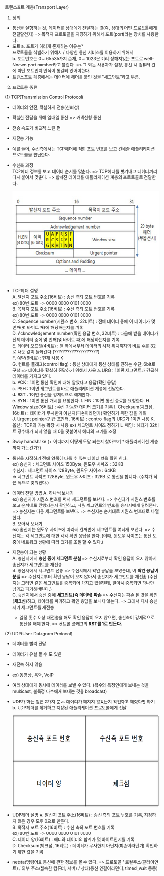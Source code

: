트랜스포트 계층(Transport Layer)

1. 정의

- 통신을 실형하는 것, 데이터를 상대에게 전달하는 것(즉, 상대의 어떤 프로토톨에게 전달할건지)
  => 목적지 프로토콜을 지정하기 위해서 포트(port)라는 장치를 사용한다.
- 포트
  a. 포트가 여러개 존재하는 이유는?  
  프로토콜을 식별하기 위해서 / 다양한 통신 서비스를 이용하기 위해서  
  b. 포트번호는 0 ~ 65535까지 존재, 0 ~ 1023은 미리 정해져있는 포트로 well-Nnown port number라고 불린다.
  => 그 외는 사용자가 설정, 통신 시 컴퓨터 간에 어떤 포트인지 인식이 통일되 있어야한다.
- 트랜스포트 계층에서는 데이터에 헤더를 붙인 것을 "세그먼트"라고 부름.

2. 프로토콜 종류

(1) TCP(Transmission Control Protocol)

- 데이터의 안전, 확실하게 전송(신뢰성)
- 확실한 전달을 위해 일대일 통신 => 커넥션형 통신
- 전송 속도가 비교적 느린 편
- 재전송 기능
- 예를 들어, 수신측에서는 TCP헤더에 적힌 포트 번호를 보고 건네줄 애플리케이션 프로토콜을 판단한다.
- 수신측 과정  
  TCP헤더 정보를 보고 데이터 순서를 맞춘다. => TCP헤더를 벗겨내고 데이터끼리 다시 붙여서 맞춘다. => 합쳐진 데이터를 애플리케이션 계층의 프로토콜로 전달한다.

    <p align="center">
    <img src="https://github.com/goodlucky1215/CS_Study/blob/main/%EB%84%A4%ED%8A%B8%EC%9B%8C%ED%81%AC/tcp_ip%EA%B3%84%EC%B8%B5(5%EA%B3%84%EC%B8%B5)/%EC%82%AC%EC%A7%84/control%20flag.png"
      width="600"
      height="300" />

- TCP헤더 설명  
   A. 발신지 포트 주소(16비트) : 송신 측의 포트 번호를 기록  
   ex) 80번 포트 => 0000 0000 0101 0000  
   B. 목적지 포트 주소(16비트) : 수신 측의 포트 번호를 기록  
   ex) 80번 포트 => 0000 0000 0101 0000  
   C. Sequence number(시퀀스 번호, 32비트) : 전체 데이터 중에 이 데이터가 몇 번째(몇 바이트 째)에 해당하는지를 기록  
   D. Acknowledgement number(확인 응답 번호, 32비트) : 다음에 받을 데이터가 전체 데이터 중에 몇 번째(몇 바이트 째)에 해당하는지를 기록  
   E. 데이터 오프셋(4비트) : 맨 앞에서부터 데이터의 시작 위치까지의 비트 수를 32로 나눈 값이 들어간다.(????????????????????)  
   F. 예약(6비트) : 현재 사용 X  
   G. 컨트롤 플래그(control flag) : 통신 상대에게 통신 상태를 전하는 수단, 6bit로 구성 => 데이터를 확실히 전달하기 위해서 사용
  a. URG : 1이면 세그먼트가 긴급한 데이터를 가지고 있다.  
  b. ACK : 1이면 통신 확인에 대해 알았다고 응답(확인 응답)  
  c. PSH : 1이면 세그먼트를 바로 애플리케이션 계층에 전달한다.  
  d. RST : 1이면 통신을 강제적으로 해제한다.  
  e. SYN : 1이면 통신 개시를 요청한다.
  f. FIN : 1이면 통신 종료를 요청한다.
  H. Window size(16비트) : 수신 가능한 데이터 크기를 기록
  I. Checksum(체크섬, 16비트) : 데이터가 무사한지 아닌지(파손이라던가) 확인하기 위한 값을 기록  
  J. Urgent pointer(긴급 포인터, 16비트) : control flag의 URG가 1이면 사용
  K. 옵션 : TCP의 기능 확장 시 사용 ex) 세그먼트 사이즈 정하기
  L. 패딩 : 헤더가 32비트 정수배가 되지 않을 때 0을 덧붙여서 헤더의 크기를 조정

- 3way handshake (+ 어디까지 어떻게 도달 되는지 찾아보기 ? 애플리케이션 계층까지 가는건가?)

- 통신을 시작하기 전에 양쪽이 다룰 수 있는 데이터 양을 확인 한다.  
  ex) 송신지 : 세그먼트 사이즈 150Byte, 윈도우 사이즈 : 32KB  
   수신지 : 세그먼트 사이즈 128Byte, 윈도우 사이즈 : 64KB  
   => 세그먼트 사이즈 128Byte, 윈도우 사이즈 : 32KB 로 통신을 합니다. (수치가 작은 쪽으로 맞춰진다.)

- 데이터 전달 방법
  A. 하나씩 보내기  
   ex) 송신지가 시퀀스 번호를 써서 세그먼트를 보낸다. => 수신지가 시퀀스 번호를 보고 순서대로 진행되는지 확인하고, 다음 세그먼트의 번호를 송시지에게 알려준다. => 송신지는 다음 세그먼트를 보낸다. => 수신지는 순서대로 시퀀스 번호대로 나열한다.  
  B. 모아서 보내기  
  ex) 송신지는 윈도우 사이즈에 따라서 한꺼번에 세그먼트를 여러개 보낸다. => 수신지는 각 세그먼트에 대한 각각 확인 응답을 한다. (이때, 윈도우 사이즈는 통신 도중에 네트워크 상황에 따라 크기를 조절 할 수 있다.)

- 재전송이 되는 상황  
   A. 송신지에서 **송신 중에 세그먼트 분실** => 수신지로부터 확인 응답이 오지 않아서 송신지가 세그먼트를 재전송  
   B. 송신지에서 세그먼트 전송 => 수신지에서 확인 응답을 보냈는데, 이 **확인 응답이 분실** => 수신지로부터 확인 응답이 오지 않아서 송신지가 세그먼트를 재전송 (수신지는 그러면 같은 세그먼트를 중복되어 가지고 있을텐데, 알아서 중복되면 하나만 남기고 파기해버린다.)  
   C. 송신지에서 송신 중에 **세그먼트(즉 데이터) 파손** => 수신지는 파손 된 것을 확인(**채크섬**)하고, 데이터를 파기하고 확인 응답을 보내지 않는다. => 그래서 다시 송신지가 세그먼트를 재전송
  - 일정 횟수 이상 재전송을 해도 확인 응답이 오지 않으면, 송신측이 강제적으로 통신을 해제 한다. => 컨트롤 플래그의 **RST를 1로 만든다.**

(2) UDP(User Datagram Protocol)

- 데이터를 빨리 전달
- 데이터가 유실 될 수 도 있음
- 재전속 하지 않음
- ex) 동영상, 음악, VoIP
- 여러 상대에게 동시에 데이터를 보낼 수 있다. (복수의 특정인에게 보내는 것을 multicast, 불특정 다수에게 보내는 것을 broadcast)
- UDP가 하는 일은 2가지 뿐
  a. 데이터가 깨지지 않았는지 확인하고 깨졌다면 파기
  b. UDP헤더를 제거하고 지정된 애플리케이션 프로토콜에게 전달

    <p align="center">
    <img src="https://github.com/goodlucky1215/CS_Study/blob/main/%EB%84%A4%ED%8A%B8%EC%9B%8C%ED%81%AC/tcp_ip%EA%B3%84%EC%B8%B5(5%EA%B3%84%EC%B8%B5)/%EC%82%AC%EC%A7%84/udp_header.png"
      width="600"
      height="300" />

- UDP헤더 설명
  A. 발신지 포트 주소(16비트) : 송신 측의 포트 번호를 기록, 지정하지 않은 경우 모두 0으로 만든다.  
  B. 목적지 포트 주소(16비트) : 수신 측의 포트 번호를 기록  
   ex) 80번 포트 => 0000 0000 0101 0000  
  C. 데이터 양(16비트) : 헤더와 데이터의 합계가 몇 바이트인지를 기록  
  D. Checksum(체크섬, 16비트) : 데이터가 무사한지 아닌지(파손이라던가) 확인하기 위한 값을 기록

- netstat명령어로 통신에 관한 정보를 볼 수 있다.
  => 프로토콜 / 로컬주소(클라이언트) / 외부 주소(접속한 컴퓨터, 서버) / 상태(통신 연결이라던디, timed_wait 등등)
